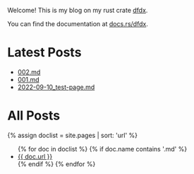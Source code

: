 Welcome! This is my blog on my rust crate [dfdx](https://github.com/coreylowman/dfdx).

You can find the documentation at [docs.rs/dfdx](https://docs.rs/dfdx/).

# Latest Posts

- [002.md](002.md)
- [001.md](001.md)
- [2022-09-10_test-page.md](2022-09-10_test-page.md)

# All Posts

{% assign doclist = site.pages | sort: 'url'  %}
<ul>
    {% for doc in doclist %}
        {% if doc.name contains '.md' %}
            <li><a href="{{ site.baseurl }}{{ doc.url }}">{{ doc.url }}</a></li>
        {% endif %}
    {% endfor %}
</ul>
